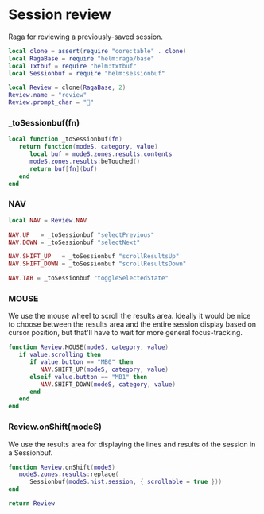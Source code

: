 # Session review

Raga for reviewing a previously\-saved session\.

```lua
local clone = assert(require "core:table" . clone)
local RagaBase = require "helm:raga/base"
local Txtbuf = require "helm:txtbuf"
local Sessionbuf = require "helm:sessionbuf"
```

```lua
local Review = clone(RagaBase, 2)
Review.name = "review"
Review.prompt_char = "💬"
```


### \_toSessionbuf\(fn\)

```lua
local function _toSessionbuf(fn)
   return function(modeS, category, value)
      local buf = modeS.zones.results.contents
      modeS.zones.results:beTouched()
      return buf[fn](buf)
   end
end
```


### NAV

```lua
local NAV = Review.NAV

NAV.UP   = _toSessionbuf "selectPrevious"
NAV.DOWN = _toSessionbuf "selectNext"

NAV.SHIFT_UP   = _toSessionbuf "scrollResultsUp"
NAV.SHIFT_DOWN = _toSessionbuf "scrollResultsDown"

NAV.TAB = _toSessionbuf "toggleSelectedState"
```


### MOUSE

We use the mouse wheel to scroll the results area\. Ideally it would be nice
to choose between the results area and the entire session display based on
cursor position, but that'll have to wait for more general focus\-tracking\.

```lua
function Review.MOUSE(modeS, category, value)
   if value.scrolling then
      if value.button == "MB0" then
         NAV.SHIFT_UP(modeS, category, value)
      elseif value.button == "MB1" then
         NAV.SHIFT_DOWN(modeS, category, value)
      end
   end
end
```


### Review\.onShift\(modeS\)

We use the results area for displaying the lines and results
of the session in a Sessionbuf\.

```lua
function Review.onShift(modeS)
   modeS.zones.results:replace(
      Sessionbuf(modeS.hist.session, { scrollable = true }))
end
```

```lua
return Review
```